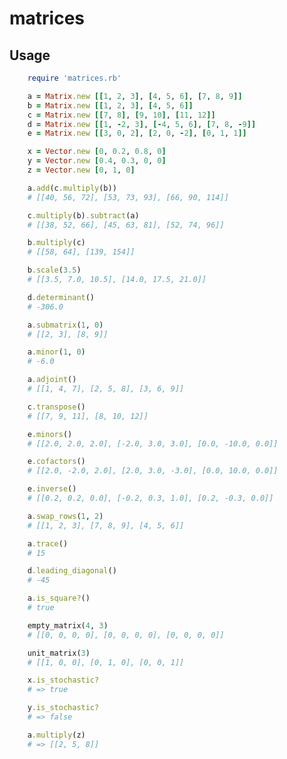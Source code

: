 # matrices

## Usage

```ruby
    require 'matrices.rb'
```

```ruby
    a = Matrix.new [[1, 2, 3], [4, 5, 6], [7, 8, 9]]
    b = Matrix.new [[1, 2, 3], [4, 5, 6]]
    c = Matrix.new [[7, 8], [9, 10], [11, 12]]
    d = Matrix.new [[1, -2, 3], [-4, 5, 6], [7, 8, -9]]
    e = Matrix.new [[3, 0, 2], [2, 0, -2], [0, 1, 1]]
```

```ruby
    x = Vector.new [0, 0.2, 0.8, 0]
    y = Vector.new [0.4, 0.3, 0, 0]
    z = Vector.new [0, 1, 0]
```

```ruby
    a.add(c.multiply(b))
    # [[40, 56, 72], [53, 73, 93], [66, 90, 114]]
```

```ruby
    c.multiply(b).subtract(a)
    # [[38, 52, 66], [45, 63, 81], [52, 74, 96]]
```

```ruby
    b.multiply(c)
    # [[58, 64], [139, 154]]
```

```ruby
    b.scale(3.5)
    # [[3.5, 7.0, 10.5], [14.0, 17.5, 21.0]]
```

```ruby
    d.determinant()
    # -306.0
```

```ruby
    a.submatrix(1, 0)
    # [[2, 3], [8, 9]]
```

```ruby
    a.minor(1, 0)
    # -6.0
```

```ruby
    a.adjoint()
    # [[1, 4, 7], [2, 5, 8], [3, 6, 9]]
```

```ruby
    c.transpose()
    # [[7, 9, 11], [8, 10, 12]]
```

```ruby
    e.minors()
    # [[2.0, 2.0, 2.0], [-2.0, 3.0, 3.0], [0.0, -10.0, 0.0]]
```

```ruby
    e.cofactors()
    # [[2.0, -2.0, 2.0], [2.0, 3.0, -3.0], [0.0, 10.0, 0.0]]
```

```ruby
    e.inverse()
    # [[0.2, 0.2, 0.0], [-0.2, 0.3, 1.0], [0.2, -0.3, 0.0]]
```

```ruby
    a.swap_rows(1, 2)
    # [[1, 2, 3], [7, 8, 9], [4, 5, 6]]

```

```ruby
    a.trace()
    # 15
```

```ruby
    d.leading_diagonal()
    # -45
```

```ruby
    a.is_square?()
    # true
```

```ruby
    empty_matrix(4, 3)
    # [[0, 0, 0, 0], [0, 0, 0, 0], [0, 0, 0, 0]]
```

```ruby
    unit_matrix(3)
    # [[1, 0, 0], [0, 1, 0], [0, 0, 1]]
```

```ruby
    x.is_stochastic?
    # => true

    y.is_stochastic?
    # => false
```

```ruby
    a.multiply(z)
    # => [[2, 5, 8]]
```